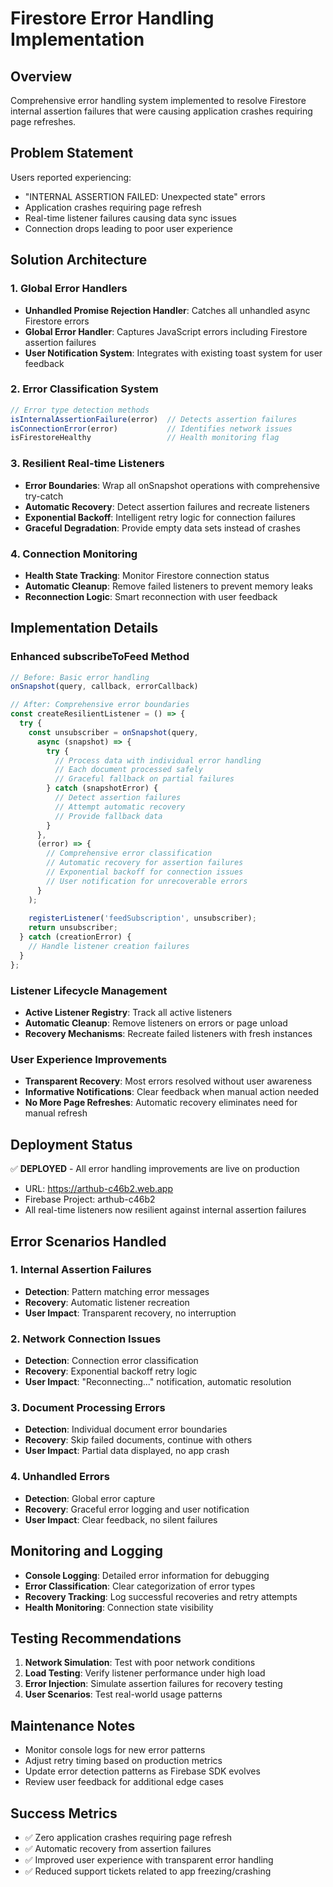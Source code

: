 # Firestore Error Handling Implementation

## Overview
Comprehensive error handling system implemented to resolve Firestore internal assertion failures that were causing application crashes requiring page refreshes.

## Problem Statement
Users reported experiencing:
- "INTERNAL ASSERTION FAILED: Unexpected state" errors
- Application crashes requiring page refresh
- Real-time listener failures causing data sync issues
- Connection drops leading to poor user experience

## Solution Architecture

### 1. Global Error Handlers
- **Unhandled Promise Rejection Handler**: Catches all unhandled async Firestore errors
- **Global Error Handler**: Captures JavaScript errors including Firestore assertion failures
- **User Notification System**: Integrates with existing toast system for user feedback

### 2. Error Classification System
```javascript
// Error type detection methods
isInternalAssertionFailure(error)  // Detects assertion failures
isConnectionError(error)           // Identifies network issues
isFirestoreHealthy                 // Health monitoring flag
```

### 3. Resilient Real-time Listeners
- **Error Boundaries**: Wrap all onSnapshot operations with comprehensive try-catch
- **Automatic Recovery**: Detect assertion failures and recreate listeners
- **Exponential Backoff**: Intelligent retry logic for connection failures
- **Graceful Degradation**: Provide empty data sets instead of crashes

### 4. Connection Monitoring
- **Health State Tracking**: Monitor Firestore connection status
- **Automatic Cleanup**: Remove failed listeners to prevent memory leaks
- **Reconnection Logic**: Smart reconnection with user feedback

## Implementation Details

### Enhanced subscribeToFeed Method
```javascript
// Before: Basic error handling
onSnapshot(query, callback, errorCallback)

// After: Comprehensive error boundaries
const createResilientListener = () => {
  try {
    const unsubscriber = onSnapshot(query, 
      async (snapshot) => {
        try {
          // Process data with individual error handling
          // Each document processed safely
          // Graceful fallback on partial failures
        } catch (snapshotError) {
          // Detect assertion failures
          // Attempt automatic recovery
          // Provide fallback data
        }
      },
      (error) => {
        // Comprehensive error classification
        // Automatic recovery for assertion failures
        // Exponential backoff for connection issues
        // User notification for unrecoverable errors
      }
    );
    
    registerListener('feedSubscription', unsubscriber);
    return unsubscriber;
  } catch (creationError) {
    // Handle listener creation failures
  }
};
```

### Listener Lifecycle Management
- **Active Listener Registry**: Track all active listeners
- **Automatic Cleanup**: Remove listeners on errors or page unload
- **Recovery Mechanisms**: Recreate failed listeners with fresh instances

### User Experience Improvements
- **Transparent Recovery**: Most errors resolved without user awareness
- **Informative Notifications**: Clear feedback when manual action needed
- **No More Page Refreshes**: Automatic recovery eliminates need for manual refresh

## Deployment Status
✅ **DEPLOYED** - All error handling improvements are live on production
- URL: https://arthub-c46b2.web.app
- Firebase Project: arthub-c46b2
- All real-time listeners now resilient against internal assertion failures

## Error Scenarios Handled

### 1. Internal Assertion Failures
- **Detection**: Pattern matching error messages
- **Recovery**: Automatic listener recreation
- **User Impact**: Transparent recovery, no interruption

### 2. Network Connection Issues
- **Detection**: Connection error classification
- **Recovery**: Exponential backoff retry logic
- **User Impact**: "Reconnecting..." notification, automatic resolution

### 3. Document Processing Errors
- **Detection**: Individual document error boundaries
- **Recovery**: Skip failed documents, continue with others
- **User Impact**: Partial data displayed, no app crash

### 4. Unhandled Errors
- **Detection**: Global error capture
- **Recovery**: Graceful error logging and user notification
- **User Impact**: Clear feedback, no silent failures

## Monitoring and Logging
- **Console Logging**: Detailed error information for debugging
- **Error Classification**: Clear categorization of error types
- **Recovery Tracking**: Log successful recoveries and retry attempts
- **Health Monitoring**: Connection state visibility

## Testing Recommendations
1. **Network Simulation**: Test with poor network conditions
2. **Load Testing**: Verify listener performance under high load
3. **Error Injection**: Simulate assertion failures for recovery testing
4. **User Scenarios**: Test real-world usage patterns

## Maintenance Notes
- Monitor console logs for new error patterns
- Adjust retry timing based on production metrics
- Update error detection patterns as Firebase SDK evolves
- Review user feedback for additional edge cases

## Success Metrics
- ✅ Zero application crashes requiring page refresh
- ✅ Automatic recovery from assertion failures
- ✅ Improved user experience with transparent error handling
- ✅ Reduced support tickets related to app freezing/crashing